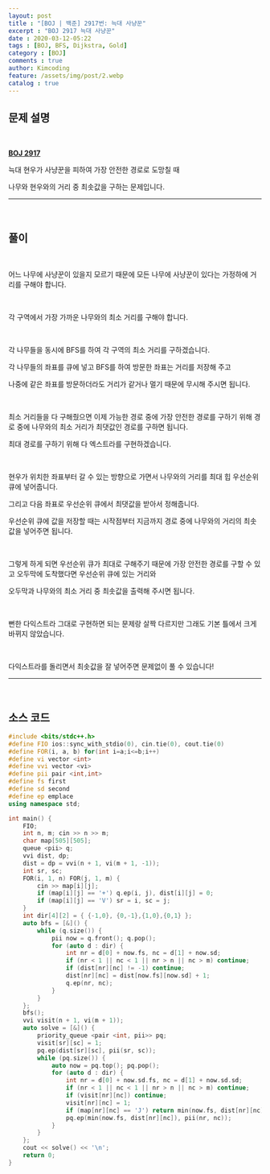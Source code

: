 ```yaml
---
layout: post
title : "[BOJ | 백준] 2917번: 늑대 사냥꾼"
excerpt : "BOJ 2917 늑대 사냥꾼"
date : 2020-03-12-05:22
tags : [BOJ, BFS, Dijkstra, Gold]
category : [BOJ]
comments : true
author: Kimcoding
feature: /assets/img/post/2.webp
catalog : true
---
```


## 문제 설명

<br/>

**[BOJ 2917](https://www.acmicpc.net/problem/2917)**

늑대 현우가 사냥꾼을 피하여 가장 안전한 경로로 도망칠 때

나무와 현우와의 거리 중 최솟값을 구하는 문제입니다.

---
<br/>

## 풀이

<br/>



어느 나무에 사냥꾼이 있을지 모르기 때문에
모든 나무에 사냥꾼이 있다는 가정하에 거리를 구해야 합니다.

<br/>

각 구역에서 가장 가까운 나무와의 최소 거리를 구해야 합니다.

<br/>

각 나무들을 동시에 BFS를 하여 각 구역의 최소 거리를 구하겠습니다.

각 나무들의 좌표를 큐에 넣고 BFS를 하여 방문한 좌표는 거리를 저장해 주고

나중에 같은 좌표를 방문하더라도 거리가 같거나 멀기 때문에 무시해 주시면 됩니다.

<br/>

최소 거리들을 다 구해줬으면 이제 가능한 경로 중에
가장 안전한 경로를 구하기 위해 경로 중에 나무와의 최소 거리가 최댓값인 경로를 구하면 됩니다.

최대 경로를 구하기 위해 다 엑스트라를 구현하겠습니다.

<br/>

현우가 위치한 좌표부터 갈 수 있는 방향으로 가면서 나무와의 거리를 최대 힙 우선순위 큐에 넣어줍니다.

그리고 다음 좌표로 우선순위 큐에서 최댓값을 받아서 정해줍니다.

우선순위 큐에 값을 저장할 때는 시작점부터 지금까지 경로 중에 나무와의 거리의 최솟값을 넣어주면 됩니다.

<br/>

그렇게 하게 되면 우선순위 큐가 최대로 구해주기 때문에
가장 안전한 경로를 구할 수 있고 오두막에 도착했다면 우선순위 큐에 있는 거리와

오두막과 나무와의 최소 거리 중 최솟값을 출력해 주시면 됩니다.

<br/>

뻔한 다익스트라 그대로 구현하면 되는 문제랑 살짝 다르지만
그래도 기본 틀에서 크게 바뀌지 않았습니다.

<br/>

다익스트라를 돌리면서 최솟값을 잘 넣어주면
문제없이 풀 수 있습니다!



---

<br/>

## <i class="fa fa-code"></i> 소스 코드

```cpp
#include <bits/stdc++.h>
#define FIO ios::sync_with_stdio(0), cin.tie(0), cout.tie(0)
#define FOR(i, a, b) for(int i=a;i<=b;i++)
#define vi vector <int>
#define vvi vector <vi>
#define pii pair <int,int>
#define fs first
#define sd second
#define ep emplace
using namespace std;

int main() {
	FIO;
	int n, m; cin >> n >> m;
	char map[505][505];
	queue <pii> q;
	vvi dist, dp;
	dist = dp = vvi(n + 1, vi(m + 1, -1));
	int sr, sc;
	FOR(i, 1, n) FOR(j, 1, m) {
		cin >> map[i][j];
		if (map[i][j] == '+') q.ep(i, j), dist[i][j] = 0;
		if (map[i][j] == 'V') sr = i, sc = j;
	}
	int dir[4][2] = { {-1,0}, {0,-1},{1,0},{0,1} };
	auto bfs = [&]() {
		while (q.size()) {
			pii now = q.front(); q.pop();
			for (auto d : dir) {
				int nr = d[0] + now.fs, nc = d[1] + now.sd;
				if (nr < 1 || nc < 1 || nr > n || nc > m) continue;
				if (dist[nr][nc] != -1) continue;
				dist[nr][nc] = dist[now.fs][now.sd] + 1;
				q.ep(nr, nc);
			}
		}
	};
	bfs();
	vvi visit(n + 1, vi(m + 1));
	auto solve = [&]() {
		priority_queue <pair <int, pii>> pq;
		visit[sr][sc] = 1;
		pq.ep(dist[sr][sc], pii(sr, sc));
		while (pq.size()) {
			auto now = pq.top(); pq.pop();
			for (auto d : dir) {
				int nr = d[0] + now.sd.fs, nc = d[1] + now.sd.sd;
				if (nr < 1 || nc < 1 || nr > n || nc > m) continue;
				if (visit[nr][nc]) continue;
				visit[nr][nc] = 1;
				if (map[nr][nc] == 'J') return min(now.fs, dist[nr][nc]);
				pq.ep(min(now.fs, dist[nr][nc]), pii(nr, nc));
			}
		}
	};
	cout << solve() << '\n';
	return 0;
}
```

